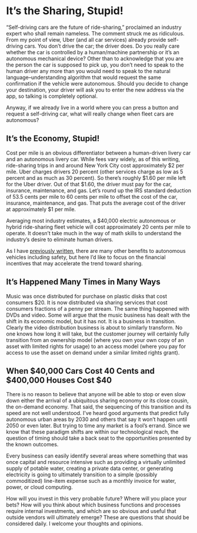 # It’s the Sharing, Stupid!

“Self-driving cars are the future of ride-sharing,” proclaimed an industry expert who shall remain nameless. The comment struck me as ridiculous. From my point of view, Uber \(and all car services\) already provide self-driving cars. You don’t drive the car; the driver does. Do you really care whether the car is controlled by a human/machine partnership or it’s an autonomous mechanical device? Other than to acknowledge that you are the person the car is supposed to pick up, you don’t need to speak to the human driver any more than you would need to speak to the natural language–understanding algorithm that would request the same confirmation if the vehicle were autonomous. Should you decide to change your destination, your driver will ask you to enter the new address via the app, so talking is completely optional.

Anyway, if we already live in a world where you can press a button and request a self-driving car, what will really change when fleet cars are autonomous?

## It’s the Economy, Stupid!

Cost per mile is an obvious differentiator between a human-driven livery car and an autonomous livery car. While fees vary widely, as of this writing, ride-sharing trips in and around New York City cost approximately $2 per mile. Uber charges drivers 20 percent \(other services charge as low as 5 percent and as much as 30 percent\). So there’s roughly $1.60 per mile left for the Uber driver. Out of that $1.60, the driver must pay for the car, insurance, maintenance, and gas. Let’s round up the IRS standard deduction of 53.5 cents per mile to 60 cents per mile to offset the cost of the car, insurance, maintenance, and gas. That puts the average cost of the driver at approximately $1 per mile.

Averaging most industry estimates, a $40,000 electric autonomous or hybrid ride-sharing fleet vehicle will cost approximately 20 cents per mile to operate. It doesn’t take much in the way of math skills to understand the industry’s desire to eliminate human drivers.

As I have [previously written](https://www.shellypalmer.com/2017/04/can-self-driving-cars-ever-really-safe/), there are many other benefits to autonomous vehicles including safety, but here I’d like to focus on the financial incentives that may accelerate the trend toward sharing.

## It’s Happened Many Times in Many Ways

Music was once distributed for purchase on plastic disks that cost consumers $20. It is now distributed via sharing services that cost consumers fractions of a penny per stream. The same thing happened with DVDs and video. Some will argue that the music business has dealt with the shift in its economic model, but it has not. It is a business in transition. Clearly the video distribution business is about to similarly transform. No one knows how long it will take, but the customer journey will certainly fully transition from an ownership model \(where you own your own copy of an asset with limited rights for usage\) to an access model \(where you pay for access to use the asset on demand under a similar limited rights grant\).

## When $40,000 Cars Cost 40 Cents and $400,000 Houses Cost $40

There is no reason to believe that anyone will be able to stop or even slow down either the arrival of a ubiquitous sharing economy or its close cousin, the on-demand economy. That said, the sequencing of this transition and its speed are not well understood. I’ve heard good arguments that predict fully autonomous urban areas by 2030 and others that say it won’t happen until 2050 or even later. But trying to time any market is a fool’s errand. Since we know that these paradigm shifts are within our technological reach, the question of timing should take a back seat to the opportunities presented by the known outcomes.

Every business can easily identify several areas where something that was once capital and resource intensive such as providing a virtually unlimited supply of potable water, creating a private data center, or generating electricity is going to ultimately transition to a simple \(possibly commoditized\) line-item expense such as a monthly invoice for water, power, or cloud computing.

How will you invest in this very probable future? Where will you place your bets? How will you think about which business functions and processes require internal investments, and which are so obvious and useful that outside vendors will ultimately emerge? These are questions that should be considered daily. I welcome your thoughts and opinions.

